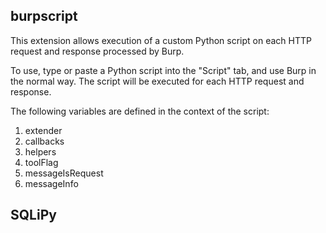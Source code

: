 ## burpscript

This extension allows execution of a custom Python script on each HTTP request and response processed by Burp.

To use, type or paste a Python script into the "Script" tab, and use Burp in the normal way. The script will be executed for each HTTP request and response. 

The following variables are defined in the context of the script:

1. extender
2. callbacks
3. helpers
4. toolFlag
5. messageIsRequest
6. messageInfo

## SQLiPy